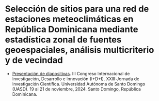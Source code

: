 # Selección de sitios para una red de estaciones meteoclimáticas en República Dominicana mediante estadística zonal de fuentes geoespaciales, análisis multicriterio y de vecindad

- [Presentación de diapositivas](https://geofis.github.io/seleccion-sitios-estaciones-meteoclimaticas-rd/presentaciones/III-Congreso-IDI-XXIII-JIC-nov24.html). III Congreso Internacional de Investigación, Desarrollo e Innovación (I+D+I). XXIII Jornada de Investigación Científica. Universidad Autónoma de Santo Domingo (UASD). 19 al 21 de noviembre, 2024. Santo Domingo, República Dominicana.

 
